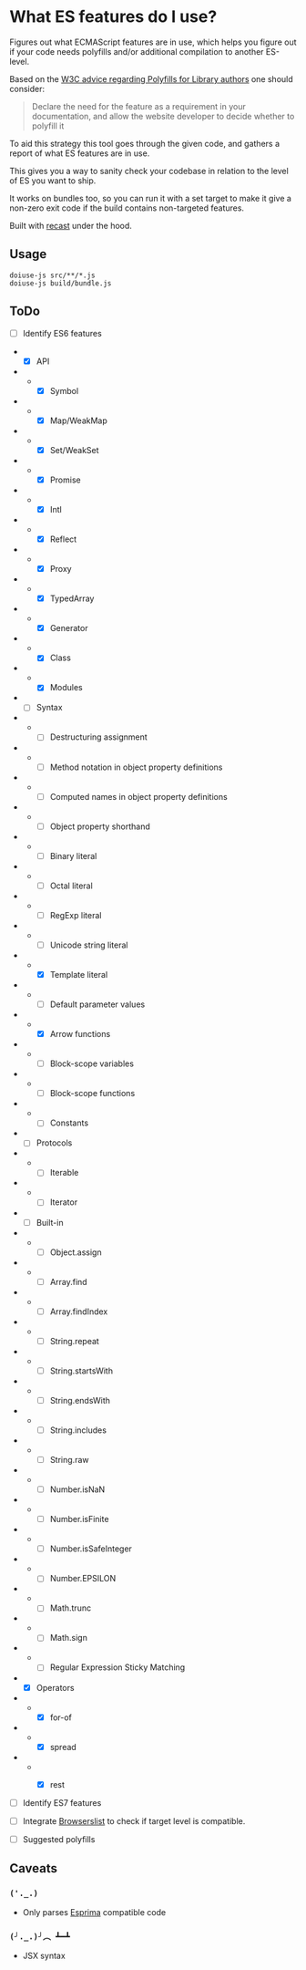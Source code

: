 # What ES features do I use?

Figures out what ECMAScript features are in use, which helps you figure
out if your code needs polyfills and/or additional compilation to
another ES-level.

Based on the [W3C advice regarding Polyfills for Library
authors](https://w3ctag.github.io/polyfills/#consider-alternatives) one
should consider:

> Declare the need for the feature as a requirement in your
> documentation, and allow the website developer to decide whether to
> polyfill it

To aid this strategy this tool goes through the given code, and gathers
a report of what ES features are in use.

This gives you a way to sanity check your codebase in relation to the
level of ES you want to ship.

It works on bundles too, so you can run it with a set target to make it
give a non-zero exit code if the build contains non-targeted features.

Built with [recast](https://github.com/benjamn/recast) under the hood.

## Usage

```
doiuse-js src/**/*.js
doiuse-js build/bundle.js
```

## ToDo

- [ ] Identify ES6 features

- - [x] API
- - - [x] Symbol
- - - [x] Map/WeakMap
- - - [x] Set/WeakSet
- - - [x] Promise
- - - [x] Intl
- - - [x] Reflect
- - - [x] Proxy
- - - [x] TypedArray
- - - [x] Generator
- - - [x] Class
- - - [x] Modules

- - [ ] Syntax
- - - [ ] Destructuring assignment
- - - [ ] Method notation in object property definitions
- - - [ ] Computed names in object property definitions
- - - [ ] Object property shorthand
- - - [ ] Binary literal
- - - [ ] Octal literal
- - - [ ] RegExp literal
- - - [ ] Unicode string literal
- - - [x] Template literal
- - - [ ] Default parameter values
- - - [x] Arrow functions
- - - [ ] Block-scope variables
- - - [ ] Block-scope functions
- - - [ ] Constants

- - [ ] Protocols
- - - [ ] Iterable
- - - [ ] Iterator

- - [ ] Built-in
- - - [ ] Object.assign
- - - [ ] Array.find
- - - [ ] Array.findIndex
- - - [ ] String.repeat
- - - [ ] String.startsWith
- - - [ ] String.endsWith
- - - [ ] String.includes
- - - [ ] String.raw
- - - [ ] Number.isNaN
- - - [ ] Number.isFinite
- - - [ ] Number.isSafeInteger
- - - [ ] Number.EPSILON
- - - [ ] Math.trunc
- - - [ ] Math.sign
- - - [ ] Regular Expression Sticky Matching

- - [x] Operators
- - - [x] for-of
- - - [x] spread
- - - [x] rest


- [ ] Identify ES7 features
- [ ] Integrate
  [Browserslist](https://github.com/browserslist/browserslist) to check
  if target level is compatible.
- [ ] Suggested polyfills


## Caveats

### `('._.)`

- Only parses [Esprima](http://esprima.org/) compatible code

### `(╯._.)╯︵ ┻━┻`

- JSX syntax
